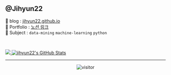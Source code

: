 ## @Jihyun22

🔗 blog : [jihyun22.github.io](https://Jihyun22.github.io)  
🔗 Portfolio : [노션 링크](https://www.notion.so/Getting-Started-11ce4a8c27eb4e2083d9a73a3299a98d)  
🔗 Subject : ```data-mining``` ```machine-learning``` ```python```

<br/>

<p align="">
<a href="https://github.com/jihyun22/jihyun22">
  <img src="https://github-readme-stats.vercel.app/api/top-langs/?username=jihyun22&hide=html" />
</a>
<a href="https://github.com/jihyun22/jihyun22">
  <img src="https://github-readme-stats.vercel.app/api?username=jihyun22&show_icons=true&line_height=32&count_private=true&hide=contribs" alt="jihyun22's GitHub Stats" />
</a>
</p>


---

<p align="center">
  <img src="https://visitor-badge.laobi.icu/badge?page_id=jihyun22/jihyun22" alt="visitor"/>
</p>

